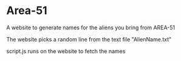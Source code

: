 # Area-51

A website to generate names for the aliens you bring from AREA-51 

The website picks a random line from the text file "AlienName.txt" 

script.js runs on the website to fetch the names 
